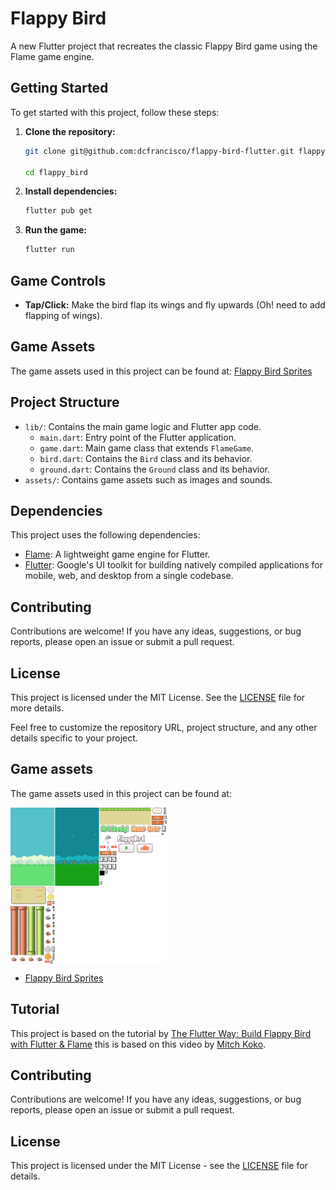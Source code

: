 
# Flappy Bird

A new Flutter project that recreates the classic Flappy Bird game using the Flame game engine.

## Getting Started

To get started with this project, follow these steps:

1. **Clone the repository:**
   ```sh
   git clone git@github.com:dcfrancisco/flappy-bird-flutter.git flappy_bird

   cd flappy_bird
   ```

2. **Install dependencies:**
   ```sh
   flutter pub get
   ```

3. **Run the game:**
   ```sh
   flutter run
   ```

## Game Controls

- **Tap/Click:** Make the bird flap its wings and fly upwards (Oh! need to add flapping of wings).

## Game Assets

The game assets used in this project can be found at:
[Flappy Bird Sprites](https://www.spriters-resource.com/mobile/flappybird/sheet/59894/)

## Project Structure

- `lib/`: Contains the main game logic and Flutter app code.
  - `main.dart`: Entry point of the Flutter application.
  - `game.dart`: Main game class that extends `FlameGame`.
  - `bird.dart`: Contains the `Bird` class and its behavior.
  - `ground.dart`: Contains the `Ground` class and its behavior.
- `assets/`: Contains game assets such as images and sounds.

## Dependencies

This project uses the following dependencies:

- [Flame](https://pub.dev/packages/flame): A lightweight game engine for Flutter.
- [Flutter](https://flutter.dev): Google's UI toolkit for building natively compiled applications for mobile, web, and desktop from a single codebase.

## Contributing

Contributions are welcome! If you have any ideas, suggestions, or bug reports, please open an issue or submit a pull request.

## License

This project is licensed under the MIT License. See the [LICENSE](LICENSE) file for more details.

Feel free to customize the repository URL, project structure, and any other details specific to your project.



## Game assets

The game assets used in this project can be found at:

<div style="display: flex; gap: 5px;">
    <img src="assets/Mobile - Flappy Bird - Version 12 Sprites.png" alt="Splash Screen" height="250px"/>
</div>

- [Flappy Bird Sprites](https://www.spriters-resource.com/mobile/flappybird/sheet/59894/)


## Tutorial

This project is based on the tutorial by [The Flutter Way: Build Flappy Bird with Flutter & Flame](https://www.youtube.com/watch?v=qADIcXTDFGs) this is based on  this video by [Mitch Koko](https://www.youtube.com/@createdbykoko).

## Contributing
Contributions are welcome! If you have any ideas, suggestions, or bug reports, please open an issue or submit a pull request.

## License

This project is licensed under the MIT License - see the [LICENSE](LICENSE) file for details.